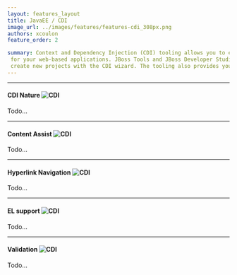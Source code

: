 ```yaml
---
layout: features_layout
title: JavaEE / CDI
image_url: ../images/features/features-cdi_308px.png
authors: xcoulon
feature_order: 2 

summary: Context and Dependency Injection (CDI) tooling allows you to easily add and work with the CDI programming model 
 for your web-based applications. JBoss Tools and JBoss Developer Studio help you add CDI support to existing projects and 
 create new projects with the CDI wizard. The tooling also provides you with validation, code completion and hyperlink navigation.
---
```

* * *
#### CDI Nature ![CDI](../../images/features/features-cdi_308px.png)
Todo...

* * *
#### Content Assist ![CDI](../../images/features/features-cdi_308px.png)
Todo...

* * *
#### Hyperlink Navigation ![CDI](../../images/features/features-cdi_308px.png)
Todo...

* * *

#### EL support ![CDI](../../images/features/features-cdi_308px.png)
Todo...

* * *

#### Validation ![CDI](../../images/features/features-cdi_308px.png)
Todo...

